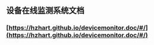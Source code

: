 ## 设备在线监测系统文档

### [https://hzhart.github.io/devicemonitor.doc/#/](https://hzhart.github.io/devicemonitor.doc/#/)